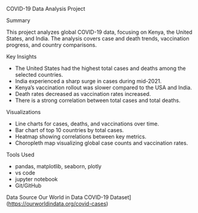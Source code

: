 COVID-19 Data Analysis Project

Summary

This project analyzes global COVID-19 data, focusing on Kenya, the United States, and India. The analysis covers case and death trends, vaccination progress, and country comparisons.

Key Insights

- The United States had the highest total cases and deaths among the selected countries.
- India experienced a sharp surge in cases during mid-2021.
- Kenya’s vaccination rollout was slower compared to the USA and India.
- Death rates decreased as vaccination rates increased.
- There is a strong correlation between total cases and total deaths.

Visualizations

- Line charts for cases, deaths, and vaccinations over time.
- Bar chart of top 10 countries by total cases.
- Heatmap showing correlations between key metrics.
- Choropleth map visualizing global case counts and vaccination rates.


Tools Used  
- pandas, matplotlib, seaborn, plotly
- vs code
- jupyter notebook
- Git/GitHub

Data Source 
Our World in Data COVID-19 Dataset](https://ourworldindata.org/covid-cases)
